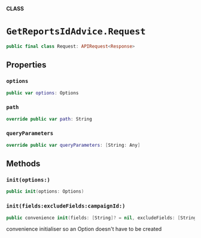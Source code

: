 **CLASS**

# `GetReportsIdAdvice.Request`

```swift
public final class Request: APIRequest<Response>
```

## Properties
### `options`

```swift
public var options: Options
```

### `path`

```swift
override public var path: String
```

### `queryParameters`

```swift
override public var queryParameters: [String: Any]
```

## Methods
### `init(options:)`

```swift
public init(options: Options)
```

### `init(fields:excludeFields:campaignId:)`

```swift
public convenience init(fields: [String]? = nil, excludeFields: [String]? = nil, campaignId: String)
```

convenience initialiser so an Option doesn't have to be created
